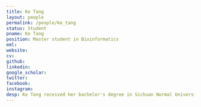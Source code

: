 ```yaml
---
title: Ke Tang
layout: people
permalink: /people/ke_tang
status: Student
pname: Ke Tang
position: Master student in Bioinformatics
eml: 
website: 
cv: 
github: 
linkedin:
google_scholar: 
twitter: 
facebook: 
instagram:
desp: Ke Tang received her bachelor's degree in Sichuan Normal University in 2020. Her research focuses on deciphering and achieving specific cell differentiation by construction of single-cell gene regulatory networks and prediction of cell-type-specific transcription factors based on avaliable public data. Recently she is working on developing computational approaches to investigate gene regulation with the power of single-cell technology.
---
```

